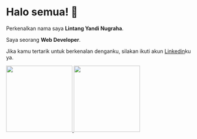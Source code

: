 # Halo semua! 👋

Perkenalkan nama saya **Lintang Yandi Nugraha**.

Saya seorang **Web Developer**.

Jika kamu tertarik untuk berkenalan denganku, silakan ikuti akun [Linkedin](https://www.linkedin.com/in/lintang-yandi-nugraha-631598223/)ku ya.

<p align="left">
<a href="https://github.com/gilangadhan">
  <img height="180em" src="https://github-readme-stats-eight-theta.vercel.app/api?username=yandi-nugraha&show_icons=true&theme=algolia&include_all_commits=true&count_private=true"/>
  <img height="180em" src="https://github-readme-stats-eight-theta.vercel.app/api/top-langs/?username=yandi-nugraha&layout=compact&langs_count=8&theme=algolia"/>
</a>
</p>

<!--
**yandi-nugraha/yandi-nugraha** is a ✨ _special_ ✨ repository because its `README.md` (this file) appears on your GitHub profile.

Here are some ideas to get you started:

- 🔭 I’m currently working on ...
- 🌱 I’m currently learning ...
- 👯 I’m looking to collaborate on ...
- 🤔 I’m looking for help with ...
- 💬 Ask me about ...
- 📫 How to reach me: ...
- 😄 Pronouns: ...
- ⚡ Fun fact: ...
-->
